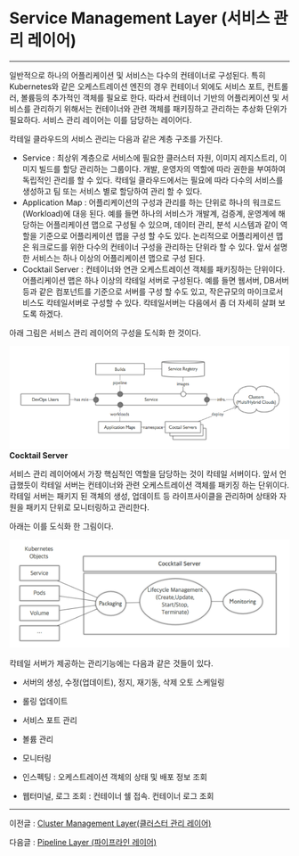 # Service Management Layer \(서비스 관리 레이어\)

---

일반적으로 하나의 어플리케이션 및 서비스는 다수의 컨테이너로 구성된다. 특히 Kubernetes와 같은 오케스트레이션 엔진의 경우 컨테이너 외에도 서비스 포트, 컨트롤러, 볼륨등의 추가적인 객체를 필요로 한다. 따라서 컨테이너 기반의 어플리케이션 및 서비스를 관리하기 위해서는 컨테이너와 관련 객체를 패키징하고 관리하는 추상화 단위가 필요하다. 서비스 관리 레이어는 이를 담당하는 레이어다.

칵테일 클라우드의 서비스 관리는 다음과 같은 계층 구조를 가진다.

* Service : 최상위 계층으로 서비스에 필요한 클러스터 자원, 이미지 레지스트리, 이미지 빌드를 할당 관리하는 그룹이다. 개발, 운영자의 역할에 따라 권한을 부여하여 독립적인 관리를 할 수 있다. 칵테일 클라우드에서는 필요에 따라 다수의 서비스를 생성하고 팀 또는 서비스 별로 할당하여 관리 할 수 있다.
* Application Map : 어플리케이션의 구성과 관리를 하는 단위로 하나의 워크로드\(Workload\)에 대응 된다. 예를 들면 하나의 서비스가 개발계, 검증계, 운영계에 해당하는 어플리케이션 맵으로 구성될 수 있으며, 데이터 관리, 분석 시스템과 같이 역할을 기준으로 어플리케이션 맵을 구성 할 수도 있다. 논리적으로 어플리케이션 맵은 워크로드를 위한 다수의 컨테이너 구성을 관리하는 단위라 할 수 있다. 앞서 설명한 서비스는 하나 이상의 어플리케이션 맵으로 구성 된다.
* Cocktail Server : 컨테이너와 연관 오케스트레이션 객체를 패키징하는 단위이다. 어플리케이션 맵은 하나 이상의 칵테일 서버로 구성된다. 예를 들면 웹서버, DB서버등과 같은 컴포넌트를 기준으로 서버를 구성 할 수도 있고, 작은규모의 마이크로서비스도 칵테일서버로 구성할 수 있다. 칵테일서버는 다음에서 좀 더 자세히 살펴 보도록 하겠다.

아래 그림은 서비스 관리 레이어의 구성을 도식화 한 것이다.

![](/assets/cocktailcloud-architecture-3.png)  
**Cocktail Server**

서비스 관리 레이어에서 가장 핵심적인 역할을 담당하는 것이 칵테일 서버이다. 앞서 언급했듯이 칵테일 서버는 컨테이너와 관련 오케스트레이션 객체를 패키징 하는 단위이다. 칵테일 서버는 패키지 된 객체의 생성, 업데이트 등 라이프사이클을 관리하며 상태와 자원을 패키지 단위로 모니터링하고 관리한다.

아래는 이를 도식화 한 그림이다.

![](/assets/cocktailcloud-architecture-4.png)

칵테일 서버가 제공하는 관리기능에는 다음과 같은 것들이 있다.

* 서버의 생성, 수정\(업데이트\), 정지, 재기동, 삭제 오토 스케일링

* 롤링 업데이트

* 서비스 포트 관리

* 볼륨 관리

* 모니터링

* 인스펙팅 : 오케스트레이션 객체의 상태 및 배포 정보 조회

* 웹터미널, 로그 조회 : 컨테이너 쉘 접속. 컨테이너 로그 조회

---

이전글 : [Cluster Management Layer\(클러스터 관리 레이어\)](/cluster-management-layerd074-b7ec-c2a4-d130-ad00-b9ac-b808-c774-c5b429.md)

다음글 : [Pipeline Layer \(파이프라인 레이어\)](/d30c-c774-d504-b77c-c778-b808-c774-c5b4.md)

